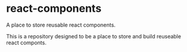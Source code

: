# react-components
A place to store reusable react components.

This is a repository designed to be a place to store and build reuseable react componts.
